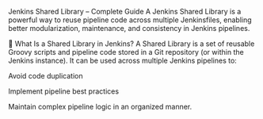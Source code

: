 Jenkins Shared Library – Complete Guide
A Jenkins Shared Library is a powerful way to reuse pipeline code across multiple Jenkinsfiles, enabling better modularization, maintenance, and consistency in Jenkins pipelines.

🔧 What Is a Shared Library in Jenkins?
A Shared Library is a set of reusable Groovy scripts and pipeline code stored in a Git repository (or within the Jenkins instance). It can be used across multiple Jenkins pipelines to:

Avoid code duplication

Implement pipeline best practices

Maintain complex pipeline logic in an organized manner.
